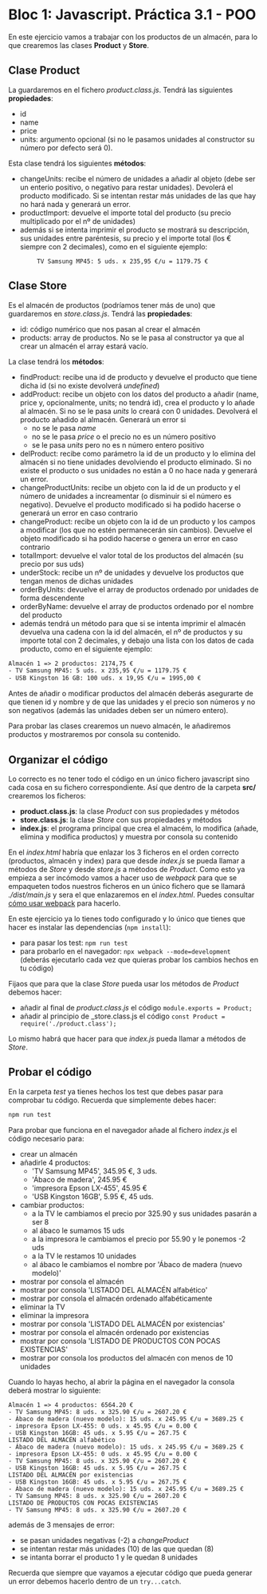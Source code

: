 # Bloc 1: Javascript. Práctica 3.1 - POO
En este ejercicio vamos a trabajar con los productos de un almacén, para lo que crearemos las clases **Product** y **Store**.

## Clase Product
La guardaremos en el fichero _product.class.js_. Tendrá las siguientes **propiedades**:
  - id
  - name
  - price
  - units: argumento opcional (si no le pasamos unidades al constructor su número por defecto será 0).
  
Esta clase tendrá los siguientes **métodos**:
  - changeUnits: recibe el número de unidades a añadir al objeto (debe ser un enterio positivo, o negativo para restar unidades). Devolerá el producto modificado. Si se intentan restar más unidades de las que hay no hará nada y generará un error.
  - productImport: devuelve el importe total del producto (su precio multiplicado por el nº de unidades)
  - además si se intenta imprimir el producto se mostrará su descripción, sus unidades entre paréntesis, su precio y el importe total (los € siempre con 2 decimales), como en el siguiente ejemplo:
```
        TV Samsung MP45: 5 uds. x 235,95 €/u = 1179.75 €
```

## Clase Store
Es el almacén de productos (podríamos tener más de uno) que guardaremos en _store.class.js_. Tendrá las **propiedades**:
  -  id: código numérico que nos pasan al crear el almacén
  -  products: array de productos. No se le pasa al constructor ya que al crear un almacén el array estará vacío.
  
La clase tendrá los **métodos**:
  - findProduct: recibe una id de producto y devuelve el producto que tiene dicha id (si no existe devolverá _undefined_)
  - addProduct: recibe un objeto con los datos del producto a añadir (name, price y, opcionalmente, units; no tendrá id), crea el producto y lo añade al almacén. Si no se le pasa _units_ lo creará con 0 unidades. Devolverá el producto añadido al almacén. Generará un error si
    - no se le pasa _name_
    - no se le pasa _price_ o el precio no es un número positivo
    - se le pasa _units_ pero no es n número entero positivo
  - delProduct: recibe como parámetro la id de un producto y lo elimina del almacén si no tiene unidades devolviendo el producto eliminado. Si no existe el producto o sus unidades no están a 0 no hace nada y generará un error.
  - changeProductUnits: recibe un objeto con la id de un producto y el número de unidades a increamentar (o disminuir si el número es negativo). Devuelve el producto modificado si ha podido hacerse o generará un error en caso contrario
  - changeProduct: recibe un objeto con la id de un producto y los campos a modificar (los que no estén permanecerán sin cambios). Devuelve el objeto modificado si ha podido hacerse o genera un error en caso contrario
  - totalImport: devuelve el valor total de los productos del almacén (su precio por sus uds)
  - underStock: recibe un nº de unidades y devuelve los productos que tengan menos de dichas unidades
  - orderByUnits: devuelve el array de productos ordenado por unidades de forma descendente
  - orderByName: devuelve el array de productos ordenado por el nombre del producto
  - además tendrá un método para que si se intenta imprimir el almacén devuelva una cadena con la id del almacén, el nº de productos y su importe total con 2 decimales, y debajo una lista con los datos de cada producto, como en el siguiente ejemplo:

```html
Almacén 1 => 2 productos: 2174,75 €
- TV Samsung MP45: 5 uds. x 235,95 €/u = 1179.75 €
- USB Kingston 16 GB: 100 uds. x 19,95 €/u = 1995,00 €
```

Antes de añadir o modificar productos del almacén deberás asegurarte de que tienen id y nombre y de que las unidades y el precio son números y no son negativos (además las unidades deben ser un número entero).

Para probar las clases crearemos un nuevo almacén, le añadiremos productos y mostraremos por consola su contenido.

## Organizar el código
Lo correcto es no tener todo el código en un único fichero javascript sino cada cosa en su fichero correspondiente. Así que dentro de la carpeta **src/** crearemos los ficheros:
- **product.class.js**: la clase _Product_ con sus propiedades y métodos
- **store.class.js**: la clase _Store_ con sus propiedades y métodos
- **index.js**: el programa principal que crea el almacém, lo modifica (añade, elimina y modifica productos) y muestra por consola su contenido

En el _index.html_ habría que enlazar los 3 ficheros en el orden correcto (productos, almacén y index) para que desde _index.js_ se pueda llamar a métodos de _Store_ y desde _store.js_ a métodos de _Product_. Como esto ya empieza a ser incómodo vamos a hacer uso de _webpack_ para que se empaqueten todos nuestros ficheros en un único fichero que se llamará _./dist/main.js_ y sera el que enlazaremos en el _index.html_. Puedes consultar [cómo usar webpack](../12-tests.html#usar-webpack) para hacerlo. 

En este ejercicio ya lo tienes todo configurado y lo único que tienes que hacer es instalar las dependencias (`npm install`):
- para pasar los test: `npm run test`
- para probarlo en el navegador: `npx webpack --mode=development` (deberás ejecutarlo cada vez que quieras probar los cambios hechos en tu código)

Fijaos que para que la clase _Store_ pueda usar los métodos de _Product_ debemos hacer:
- añadir al final de _product.class.js_ el código `module.exports = Product;`
- añadir al principio de _store.class.js el código `const Product = require('./product.class');`

Lo mismo habrá que hacer para que _index.js_ pueda llamar a métodos de _Store_.

## Probar el código
En la carpeta _test_ ya tienes hechos los test que debes pasar para comprobar tu código. Recuerda que simplemente debes hacer:
```javascript
npm run test
```

Para probar que funciona en el navegador añade al fichero _index.js_ el código necesario para:
- crear un almacén
- añadirle 4 productos:
  - 'TV Samsung MP45', 345.95 €, 3 uds. 
  - 'Ábaco de madera', 245.95 €
  - 'impresora Epson LX-455', 45.95 €
  - 'USB Kingston 16GB', 5.95 €, 45 uds.
- cambiar productos:
  - a la TV le cambiamos el precio por 325.90 y sus unidades pasarán a ser 8
  - al ábaco le sumamos 15 uds
  - a la impresora le cambiamos el precio por 55.90 y le ponemos -2 uds
  - a la TV le restamos 10 unidades
  - al ábaco le cambiamos el nombre por 'Ábaco de madera (nuevo modelo)'
- mostrar por consola el almacén
- mostrar por consola 'LISTADO DEL ALMACÉN alfabético'
- mostrar por consola el almacén ordenado alfabéticamente
- eliminar la TV
- eliminar la impresora
- mostrar por consola 'LISTADO DEL ALMACÉN por existencias'
- mostrar por consola el almacén ordenado por existencias
- mostrar por consola 'LISTADO DE PRODUCTOS CON POCAS EXISTENCIAS'
- mostrar por consola los productos del almacén con menos de 10 unidades

Cuando lo hayas hecho, al abrir la página en el navegador la consola deberá mostrar lo siguiente:
```
Almacén 1 => 4 productos: 6564.20 €
- TV Samsung MP45: 8 uds. x 325.90 €/u = 2607.20 €
- Ábaco de madera (nuevo modelo): 15 uds. x 245.95 €/u = 3689.25 €
- impresora Epson LX-455: 0 uds. x 45.95 €/u = 0.00 €
- USB Kingston 16GB: 45 uds. x 5.95 €/u = 267.75 €
LISTADO DEL ALMACÉN alfabético
- Ábaco de madera (nuevo modelo): 15 uds. x 245.95 €/u = 3689.25 €
- impresora Epson LX-455: 0 uds. x 45.95 €/u = 0.00 €
- TV Samsung MP45: 8 uds. x 325.90 €/u = 2607.20 €
- USB Kingston 16GB: 45 uds. x 5.95 €/u = 267.75 €
LISTADO DEL ALMACÉN por existencias
- USB Kingston 16GB: 45 uds. x 5.95 €/u = 267.75 €
- Ábaco de madera (nuevo modelo): 15 uds. x 245.95 €/u = 3689.25 €
- TV Samsung MP45: 8 uds. x 325.90 €/u = 2607.20 €
LISTADO DE PRODUCTOS CON POCAS EXISTENCIAS
- TV Samsung MP45: 8 uds. x 325.90 €/u = 2607.20 €
```

además de 3 mensajes de error:
- se pasan unidades negativas (-2) a _changeProduct_
- se intentan restar más unidades (10) de las que quedan (8)
- se intanta borrar el producto 1 y le quedan 8 unidades

Recuerda que siempre que vayamos a ejecutar código que pueda generar un error debemos hacerlo dentro de un `try...catch`.
